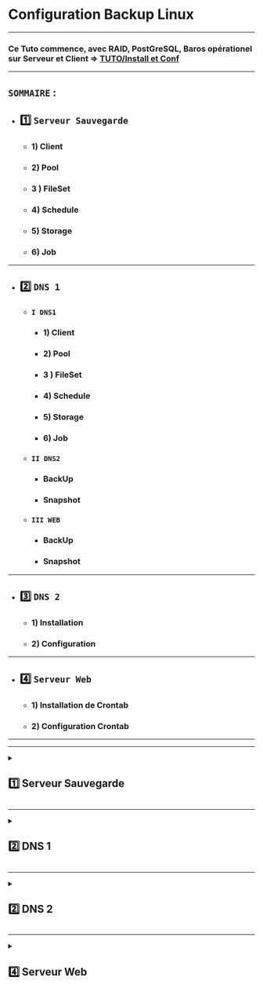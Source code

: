 # Configuration Backup Linux

---

### Ce Tuto commence, avec RAID, PostGreSQL, Baros opérationel sur Serveur et Client  => [TUTO/Install et Conf](https://github.com/NALSED/TUTO/tree/main/PERSO/Bareos)

---

## `SOMMAIRE` : 

* ## 1️⃣ `Serveur Sauvegarde`

   * ### 1) Client

   * ### 2) Pool

   * ### 3 ) FileSet

   * ### 4) Schedule

   * ### 5) Storage

   * ### 6) Job

---

* ## 2️⃣ `DNS 1`

   * ### `I DNS1`
  
      * ### 1) Client

      * ### 2) Pool

      * ### 3 ) FileSet

      * ### 4) Schedule

      * ### 5) Storage

      * ### 6) Job
    
    * ### `II DNS2 `
       * ### BackUp
       * ### Snapshot
    
    * ### `III WEB`
       * ### BackUp
       * ### Snapshot


---

* ## 3️⃣ `DNS 2`

   * ### 1) Installation 
 
   * ### 2) Configuration 
   

---

* ## 4️⃣ `Serveur Web`

    * ### 1) Installation de Crontab
 
    * ### 2) Configuration Crontab
   
 
   
---
---



<details>
<summary>
<h2>
1️⃣ Serveur Sauvegarde
</h2>
</summary>

# IP `192.168.0.141`

### 1) Client /etc/bareos/bareos-dir.d/client/bareos-fd.conf

	Client {
  		Name = bareos-fd
  	Description = "Client resource of the Director itself."
  	Address = localhost
  	Password = "ovLMok3+oAco4yStWjc7IDCdll89/ecfz3vhXEconEoB"          # password for FileDaemon
		}

---

### 2) Pool FULL un par mois /etc/bareos/bareos-dir.d/pool/poolsaveback.conf

    Pool {
        Name = poolsaveback
        Pool Type = Backup
        Recycle = yes
        AutoPrune = yes

    # Garder les volumes (Full et Incrémentaux) pendant 60 jours
    Volume Retention = 60 days

    # Un volume peut être utilisé pendant 30 jours
        Volume Use Duration = 30 days

    # Maximum de 12 volumes
        Maximum Volumes = 12

    # 1 job par volume
        Maximum Volume Jobs = 1

    # Format du label des volumes
        Label Format = BackupSave-
    }


--- 
### 3 ) FileSet /etc/bareos/bareos-dir.d/fileset/filesaveback.conf

     		 FileSet {
                # Nom du FileSet
                Name = filesaveback


                # A inclure pour la sauvegarde
                Include {

                        Options {

                                # Utilise MD5 pour vérifier les fichiers
                                signature = MD5

                                # Ne met pas à jour l'horodatage des fichiers
                                noatime = yes



                                }

                                File = "/home/sednal/bareos"
                                File = "/etc/bareo"
                                }


                                # exclu de la sauvegarde
                                Exclude {

                                        File = "/etc/bareos/.rndpwd"
                                        File = "/home/sednal/.bash_history"
                                        File = "/home/sednal/.bash_logout"
                                        File = "/home/sednal/.bashrc"
                                        File = "/home/sednal/.local"
                                        File = "/home/sednal/.profile"
                                        File = "/home/sednal/.wget-hsts"

                                        }

        }

---

### 4) Schedule /etc/bareos/bareos-dir.d/schedule/schsaveback.conf


		Schedule {
                        Name = schsaveback

                        # Full chaque 1er dimanche du mois
                        Run = Full 1st sun at 12:30

                        # Incrémental les autres dimanches
                        Run = Incremental 2nd-5th sun at 12:30
                        }



---
### 5) Storage /etc/bareos/bareos-dir.d/storage/storsaveback.conf

    Storage {
      Name = storsaveback
      Address = 192.168.0.141                # N.B. Use a fully qualified name here (do not use "localhost" here).
      Password = "ZsjQIPmoToPcOM7NSAXu5R84VyRSsD68osZfCHCdu+D/"
      Device = RAID
      Media Type = File
    }

---

### 6) Job /etc/bareos/bareos-dir.d/job/jobsaveback.conf



		Job {
                Name = jobsaveback
                Type = Backup
                Client = bareos-fd
                FileSet = filesaveback
                Schedule = schsaveback
                Storage = storsaveback
                Pool = poolsaveback
                Messages = Standard
                Priority = 10
                }

</details>

---

<details>
<summary>
<h2>
2️⃣ DNS 1
</h2>
</summary>

## Cette partie contient plusieurs sous-partie, du fait du transferts des Sauvegardes et Snapshot de DNS2 et WEB ers DNS1.
## Ces sous partie seront organisées de la manières suivante :

* ## `I DNS1` Backup Uniquement , snapshot dispo [ici]()

* ## `II DNS2`=> BackUp et Snapshot Réalisé ici car les données sont à présente et "Récoltable" par Bareos sur DNS1

* ## `III WEB`=> BackUp et Snapshot Réalisé ici car les données sont à présente et "Récoltable" par Bareos sur DNS1


<details>
<summary>
<h2>
I DNS1
</h2>
</summary>

# IP `192.168.0.241`

### Ce Tuto commence après l'intallation du client sur le rasberry-pi voir [ici](https://github.com/NALSED/TUTO/blob/main/PERSO/Bareos/-5-Installation-Client.md#2%EF%B8%8F%E2%83%A3-instalation-client-bareos-linux-1)



### 1) Client /etc/bareos/bareos-dir.d/client/dns1.conf

      	Client {
        	Name = DNS1-fd
       		Address = 192.168.0.241
        	FDPort = 9102
        	Catalog = MyCatalog
        	Password = "sednal"
        	}


---

### 2) Pool FULL un par mois /etc/bareos/bareos-dir.d/pool/pooldns1.conf

    Pool {
        Name = pooldns1
        Pool Type = Backup
        Recycle = yes
        AutoPrune = yes

    # Garder les volumes (Full et Incrémentaux) pendant 60 jours
    Volume Retention = 60 days

    # Un volume peut être utilisé pendant 30 jours
        Volume Use Duration = 30 days

    # Maximum de 12 volumes
        Maximum Volumes = 12

    # 1 job par volume
        Maximum Volume Jobs = 1

    # Format du label des volumes
        Label Format = BackupDns1-
    }  


--- 
### 3 ) FileSet /etc/bareos/bareos-dir.d/fileset/dns1backup.conf

     	FileSet {

        # Nom du FileSet
        Name = dns1backup
                # A inclure pour la sauvegarde
                Include {

                        Options {
                        # Ne met pas à jour l'horodatage des fichiers
                        noatime = yes
                        # Utilise MD5 pour vérifier les fichiers
                        signature = MD5

                                }
                                File = /home/sednal
                                }
                # Exclu de la sauvegarde
                Exclude {
                        File = /home/sednal/.wget-hsts
                        File = /home/sednal/.bash_history
                        File = /home/sednal/.profile
                        File = /home/sednal/.bashrc
                        File = /home/sednal/.bash_logout
                        File = /home/sednal/.local
                        File = /home/sednal/.lesshst

                        }



        }


---

### 4) Schedule /etc/bareos/bareos-dir.d/schedule/schdns1.conf


		Schedule {
        		Name = schdns1

        		# Full chaque 1er dimanche du mois
        		Run = Full 1st sun at 12:00

        		# Incrémental les autres dimanches
        		Run = Incremental 2nd-5th sun at 12:00
        		}
---
### 5) Storage /etc/bareos/bareos-dir.d/storage/stordns1.conf

    Storage {
      Name = stordns1
      Address = 192.168.0.141                # N.B. Use a fully qualified name here (do not use "localhost" here).
      Password = "ZsjQIPmoToPcOM7NSAXu5R84VyRSsD68osZfCHCdu+D/"
      Device = RAID
      Media Type = File
    }


---

### 6) Job /etc/bareos/bareos-dir.d/job/jobdns1.conf



	Job {
                Name = jobdns1
                Type = Backup
                Client = dns1-fd
                FileSet = dns1backup
                Schedule = schdns1
                Storage = stordns1
                Pool = pooldns1
                Messages = Standard
                Priority = 10
                }

</details>

---

<details>
<summary>
<h2>
II DNS2  
</h2>
</summary>
blabla
</details>

---


<details>
<summary>
<h2>
III WEB 
</h2>
</summary>
blabla
</details>











</details>

---

<details>
<summary>
<h2>
2️⃣ DNS 2
</h2>
</summary>

# IP `192.168.0.210`

### 1) Installation de Crontab
 
### Installation
	sudo apt install cron
	crontab -e
![image](https://github.com/user-attachments/assets/3b481e6e-7362-43f9-b919-92d6e9f88d67)

### Choisir l'éditeur => 1
### si erreur
  	select-editor # et changer


---





### 2) Configuration Crontab


### 2.1) Copie des backup
		0 2 1 2,6,10 * cp -r /etc/bind/ /home/sednal/TotalDNS2/BackupDns2 >> /var/log/backupdns2.log 2>&1
	

### 2.3) Copier sur DNS1
		0 3 1 2,6,10 *  rsync -a /home/sednal/TotalDns2/ sednal@192.168.0.241:/home/sednal/TotalDns2/ >> /var/log/rsynctotaldns2.log 2>&1


### 2.4) 📝 FICHIER CRON COMPLET
![image](https://github.com/user-attachments/assets/07e82874-bc73-4f26-9696-c01cf32c6e66)






### ⚠️ UN DOSSIER IDENTIQUE A CELUI DE DNS2 DOIT ETRE CREER SUR DNS1
### Sur DNS1
     chown -R sednal:sednal /home/sednal/TotalDNS2
     chmod -R u+rwX /home/sednal/TotalDNS2

### Sans ça les copies Rsync ne fontionnerons pas...


 

</details>

---

<details>
<summary>
<h2>
4️⃣ Serveur Web
</h2>
</summary>

# IP `192.168.0.122`

### Installation
	sudo apt install cron
	crontab -e
![image](https://github.com/user-attachments/assets/3b481e6e-7362-43f9-b919-92d6e9f88d67)

### Choisir l'éditeur => 1
### si erreur
  	select-editor # et changer


---

### 2) Configuration Crontab


### 2.1) Copie des backup
		45 9 * * 0 cp -r /etc/var/www/html/ /home/sednal/BackupWeb


### 2.3) Copier sur DNS1
		45 01 * * 0 rsync -a /home/sednal/TotalWeb/ sednal@192.168.0.241:/home/sednal/TotalWeb/


### 2.4) 📝 FICHIER CRON COMPLET
![image](https://github.com/user-attachments/assets/cf679e0a-c58e-45b5-814f-5e79ed6d815a)



### ⚠️ UN DOSSIER IDENTIQUE A CELUI DE DNS2 DOIT ETRE CREER SUR DNS1
### Sur DNS1
     chown -R sednal:sednal /home/sednal/TotalDNS2
     chmod -R u+rwX /home/sednal/TotalDNS2

### Sans ça les copies Rsync ne fontionnerons pas...




















</details>

